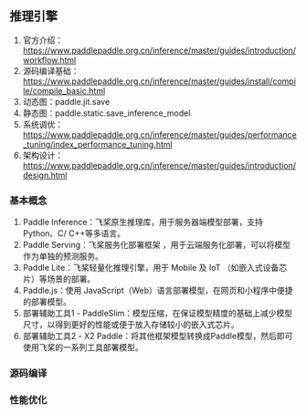 ## 推理引擎
1. 官方介绍：https://www.paddlepaddle.org.cn/inference/master/guides/introduction/workflow.html
2. 源码编译基础：https://www.paddlepaddle.org.cn/inference/master/guides/install/compile/compile_basic.html
3. 动态图：paddle.jit.save
4. 静态图：paddle.static.save_inference_model
5. 系统调优：https://www.paddlepaddle.org.cn/inference/master/guides/performance_tuning/index_performance_tuning.html
6. 架构设计：https://www.paddlepaddle.org.cn/inference/master/guides/introduction/design.html

### 基本概念
1. Paddle Inference：飞桨原生推理库，用于服务器端模型部署，支持Python、C/ C++等多语言。
2. Paddle Serving：飞桨服务化部署框架 ，用于云端服务化部署，可以将模型作为单独的预测服务。
3. Paddle Lite：飞桨轻量化推理引擎，用于 Mobile 及 IoT （如嵌入式设备芯片）等场景的部署。
4. Paddle.js：使用 JavaScript（Web）语言部署模型，在网页和小程序中便捷的部署模型。
5. 部署辅助工具1 - PaddleSlim：模型压缩，在保证模型精度的基础上减少模型尺寸，以得到更好的性能或便于放入存储较小的嵌入式芯片。
6. 部署辅助工具2 - X2 Paddle：将其他框架模型转换成Paddle模型，然后即可使用飞桨的一系列工具部署模型。

### 源码编译


### 性能优化

